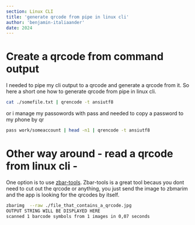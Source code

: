```yaml
---
section: Linux CLI
title: 'generate qrcode from pipe in linux cli'
author: 'benjamin-italiaander'
date: 2024
---
```


# Create a qrcode from command output 
I needed to pipe my cli output to a qrcode and generate a qrcode from it.
So here a short one how to generate qrcode from pipe in linux cli.

```bash
cat ./somefile.txt | qrencode -t ansiutf8
```

or i manage my passowords with pass and needed to copy a password to my phone by qr

```bash
pass work/someaccount | head -n1 | qrencode -t ansiutf8
```

# Other way around - read a qrcode from linux cli -
One option is to use [zbar-tools](https://github.com/mchehab/zbar). Zbar-tools is a great tool becaus you dont need to cut out the qrcode or anything, you just send the image to zbmarim and the app is looking for the qrcodes by itself. 

```bash
zbarimg  --raw ./file_that_contains_a_qrcode.jpg 
OUTPUT STRING WILL BE DISPLAYED HERE
scanned 1 barcode symbols from 1 images in 0,07 seconds
```
